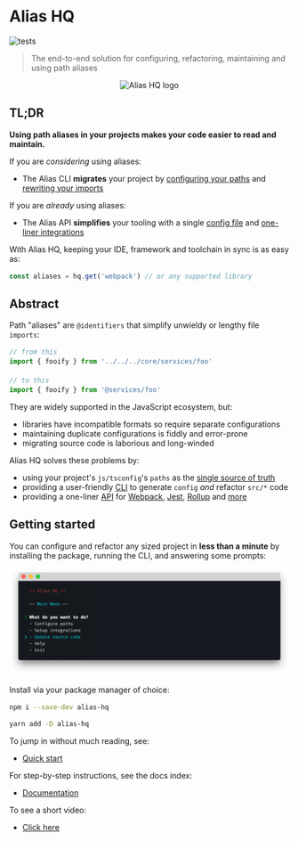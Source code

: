 # Alias HQ 

![tests](https://github.com/davestewart/alias-hq/workflows/tests/badge.svg)

> The end-to-end solution for configuring, refactoring, maintaining and using path aliases

<p align="center">
  <img src="https://raw.githubusercontent.com/davestewart/alias-hq/master/docs/assets/logo.png" alt="Alias HQ logo">
</p>

## TL;DR

**Using path aliases in your projects makes your code easier to read and maintain.**

If you are *considering* using aliases:

- The Alias CLI **migrates** your project by [configuring your paths](docs/cli/paths.md) and [rewriting your imports](docs/cli/source.md) 

If you are *already* using aliases:

- The Alias API **simplifies** your tooling with a single [config file](docs/cli/paths.md) and [one-liner integrations](docs/integrations.md)

With Alias HQ, keeping your IDE, framework and toolchain in sync is as easy as:

```js
const aliases = hq.get('webpack') // or any supported library
```

## Abstract

Path "aliases" are `@identifiers` that simplify unwieldy or lengthy file `imports`:

```js
// from this
import { fooify } from '../../../core/services/foo' 

// to this
import { fooify } from '@services/foo' 
```

They are widely supported in the JavaScript ecosystem, but:

- libraries have incompatible formats so require separate configurations  
- maintaining duplicate configurations is fiddly and error-prone 
- migrating source code is laborious and long-winded

Alias HQ solves these problems by:

- using your project's `js/tsconfig`'s `paths` as the [single source of truth](docs/cli/paths.md)
- providing a user-friendly [CLI](docs/cli/cli.md) to generate `config` *and* refactor `src/*` code
- providing a one-liner [API](docs/api/api.md) for [Webpack](docs/integrations.md#webpack), [Jest](docs/integrations.md#jest), [Rollup](docs/integrations.md#rollup) and [more](docs/api/plugins.md)

## Getting started

You can configure and refactor any sized project in **less than a minute** by installing the package, running the CLI, and answering some prompts:

![cli](docs/assets/cli-preview.png)

Install via your package manager of choice:

```bash
npm i --save-dev alias-hq
```

```bash
yarn add -D alias-hq
```

To jump in without much reading, see:

- [Quick start](docs/quick-start.md)

For step-by-step instructions, see the docs index:

- [Documentation](docs/README.md)

To see a short video:

- [Click here](https://twitter.com/i/status/1298592287266611205)

